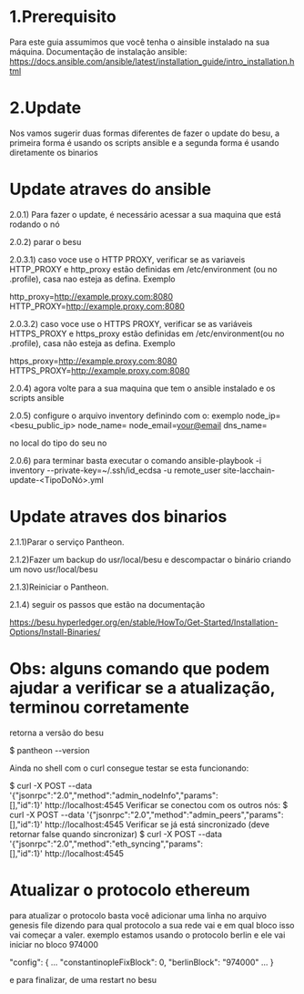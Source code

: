 


# 1.Prerequisito 
Para este guia assumimos que você tenha o ainsible instalado na sua máquina.
Documentação de instalação ansible: https://docs.ansible.com/ansible/latest/installation_guide/intro_installation.html

# 2.Update

Nos vamos sugerir duas formas diferentes de fazer o update do  besu, a primeira forma é usando os scripts ansible e a segunda forma é usando diretamente os binarios 

# Update atraves do ansible 

2.0.1) Para fazer o update, é necessário acessar a sua maquina que está rodando o nó

2.0.2) parar o besu

2.0.3.1) caso voce use o HTTP PROXY, verificar se as variaveis HTTP_PROXY e http_proxy  estão definidas em /etc/environment (ou no .profile), casa nao esteja as defina.
Exemplo 

http_proxy=http://example.proxy.com:8080
HTTP_PROXY=http://example.proxy.com:8080

2.0.3.2) caso voce use o HTTPS PROXY, verificar se as variáveis HTTPS_PROXY e https_proxy  estão definidas em /etc/environment(ou no .profile), casa não esteja as defina.
Exemplo 

https_proxy=http://example.proxy.com:8080
HTTPS_PROXY=http://example.proxy.com:8080

2.0.4) agora volte para a sua maquina que tem o ansible instalado e os scripts  ansible

2.0.5) configure o arquivo inventory definindo com o:
exemplo
<your node address> node_ip=<besu_public_ip>  node_name=<node name> node_email=<your@email> dns_name=<your dns> 
 
no local do tipo do seu no 
 
2.0.6) para terminar basta executar o comando
ansible-playbook -i inventory --private-key=~/.ssh/id_ecdsa -u remote_user site-lacchain-update-<TipoDoNó>.yml 

# Update atraves dos binarios 

2.1.1)Parar o serviço Pantheon.

2.1.2)Fazer um backup do usr/local/besu e descompactar o binário criando um  novo usr/local/besu

2.1.3)Reiniciar o Pantheon.

2.1.4) seguir os passos que estão na documentação

https://besu.hyperledger.org/en/stable/HowTo/Get-Started/Installation-Options/Install-Binaries/


# Obs: alguns comando que podem ajudar a verificar se a atualização, terminou corretamente 

retorna a versão do besu

$ pantheon --version

Ainda no shell com o curl consegue testar se esta funcionando:

$ curl -X POST --data '{"jsonrpc":"2.0","method":"admin_nodeInfo","params":[],"id":1}' http://localhost:4545
Verificar se conectou com os outros nós:
$ curl -X POST --data '{"jsonrpc":"2.0","method":"admin_peers","params":[],"id":1}' http://localhost:4545
Verificar se já está sincronizado (deve retornar false quando sincronizar)
$ curl -X POST --data '{"jsonrpc":"2.0","method":"eth_syncing","params":[],"id":1}' http://localhost:4545


# Atualizar o protocolo ethereum
para atualizar o protocolo basta você adicionar uma linha no arquivo genesis file dizendo para qual protocolo a sua rede vai e
em qual bloco isso vai começar a valer. exemplo estamos usando o protocolo berlin e ele vai iniciar no bloco 974000
 
"config": {
     ...
    "constantinopleFixBlock": 0,
    "berlinBlock":
    "974000"
    ...
}

e para finalizar, de uma restart no besu 
